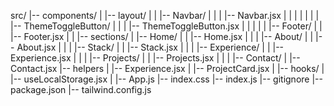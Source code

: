 src/
|-- components/
| |-- layout/
| | |-- Navbar/
| | | |-- Navbar.jsx
| | | |
| | | |-- ThemeToggleButton/
| | | |-- ThemeToggleButton.jsx
| | |
| | |-- Footer/
| | |-- Footer.jsx
|
| |-- sections/
| |-- Home/
| | |-- Home.jsx
| |
| |-- About/
| | |-- About.jsx
| |
| |-- Stack/
| | |-- Stack.jsx
| |
| |-- Experience/
| | |-- Experience.jsx
| |
| |-- Projects/
| | |-- Projects.jsx
| |
| |-- Contact/
| |-- Contact.jsx
|-- helpers
| |-- Experience.jsx
| |-- ProjectCard.jsx
|
|-- hooks/
| |-- useLocalStorage.jsx
|
|-- App.js
|-- index.css
|-- index.js
|-- gitignore
|-- package.json
|-- tailwind.config.js
